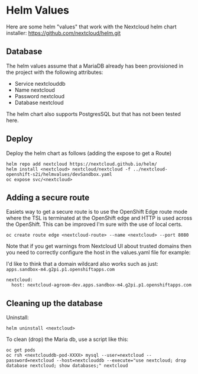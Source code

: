 # Helm Values
Here are some helm "values" that work with the Nextcloud helm chart installer: https://github.com/nextcloud/helm.git

## Database
The helm values assume that a MariaDB already has been provisioned in the project with the following attributes:

* Service nextclouddb
* Name nextcloud
* Password nextcloud
* Database nextcloud

The helm chart also supports PostgresSQL but that has not been tested here.

## Deploy
Deploy the helm chart as follows (adding the expose to get a Route)

```
helm repo add nextcloud https://nextcloud.github.io/helm/
helm install <nextcloud> nextcloud/nextcloud -f ../nextcloud-openshift-s2i/helmvalues/devSandbox.yaml 
oc expose svc/<nextcloud>
```

## Adding a secure route
Easiets way to get a secure route is to use the OpenShift Edge route mode where the TSL is terminated at the OpenShift edge
and HTTP is used across the OpenShift. This can be improved I'm sure with the use of local certs.

```
oc create route edge <nextcloud-route> --name <nextcloud> --port 8080
```

Note that if you get warnings from Nextcloud UI about trusted domains then you need to correctly configure the host in the values.yaml file for example:

I'd like to think that a domain wildcard also works such as just: `apps.sandbox-m4.g2pi.p1.openshiftapps.com`

```
nextcloud:
  host: nextcloud-agroom-dev.apps.sandbox-m4.g2pi.p1.openshiftapps.com
```

## Cleaning up the database

Uninstall:

```
helm uninstall <nextcloud>
```

To clean (drop) the Maria db, use a script like this:

```
oc get pods
oc rsh <nextclouddb-pod-XXXX> mysql --user=nextcloud --password=nextcloud --host=nextclouddb --execute="use nextcloud; drop database nextcloud; show databases;" nextcloud
```
